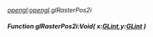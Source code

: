 _[opengl](../../modules/opengl/opengl-module.md):[opengl](../../modules/opengl/opengl-module.md).glRasterPos2i_
##### Function glRasterPos2i:Void( x:[GLint](../../modules/opengl/opengl-glint.md),y:[GLint](../../modules/opengl/opengl-glint.md) )
